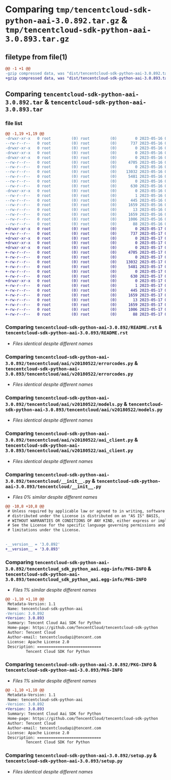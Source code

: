 # Comparing `tmp/tencentcloud-sdk-python-aai-3.0.892.tar.gz` & `tmp/tencentcloud-sdk-python-aai-3.0.893.tar.gz`

## filetype from file(1)

```diff
@@ -1 +1 @@
-gzip compressed data, was "dist/tencentcloud-sdk-python-aai-3.0.892.tar", last modified: Tue May 16 00:26:17 2023, max compression
+gzip compressed data, was "dist/tencentcloud-sdk-python-aai-3.0.893.tar", last modified: Wed May 17 03:21:02 2023, max compression
```

## Comparing `tencentcloud-sdk-python-aai-3.0.892.tar` & `tencentcloud-sdk-python-aai-3.0.893.tar`

### file list

```diff
@@ -1,19 +1,19 @@
-drwxr-xr-x   0 root         (0) root         (0)        0 2023-05-16 00:26:17.000000 tencentcloud-sdk-python-aai-3.0.892/
--rw-r--r--   0 root         (0) root         (0)      737 2023-05-16 00:26:17.000000 tencentcloud-sdk-python-aai-3.0.892/README.rst
-drwxr-xr-x   0 root         (0) root         (0)        0 2023-05-16 00:26:17.000000 tencentcloud-sdk-python-aai-3.0.892/tencentcloud/
-drwxr-xr-x   0 root         (0) root         (0)        0 2023-05-16 00:26:17.000000 tencentcloud-sdk-python-aai-3.0.892/tencentcloud/aai/
-drwxr-xr-x   0 root         (0) root         (0)        0 2023-05-16 00:26:17.000000 tencentcloud-sdk-python-aai-3.0.892/tencentcloud/aai/v20180522/
--rw-r--r--   0 root         (0) root         (0)     4705 2023-05-16 00:26:17.000000 tencentcloud-sdk-python-aai-3.0.892/tencentcloud/aai/v20180522/errorcodes.py
--rw-r--r--   0 root         (0) root         (0)        0 2023-05-16 00:26:17.000000 tencentcloud-sdk-python-aai-3.0.892/tencentcloud/aai/v20180522/__init__.py
--rw-r--r--   0 root         (0) root         (0)    13032 2023-05-16 00:26:17.000000 tencentcloud-sdk-python-aai-3.0.892/tencentcloud/aai/v20180522/models.py
--rw-r--r--   0 root         (0) root         (0)     5481 2023-05-16 00:26:17.000000 tencentcloud-sdk-python-aai-3.0.892/tencentcloud/aai/v20180522/aai_client.py
--rw-r--r--   0 root         (0) root         (0)        0 2023-05-16 00:26:17.000000 tencentcloud-sdk-python-aai-3.0.892/tencentcloud/aai/__init__.py
--rw-r--r--   0 root         (0) root         (0)      630 2023-05-16 00:26:17.000000 tencentcloud-sdk-python-aai-3.0.892/tencentcloud/__init__.py
-drwxr-xr-x   0 root         (0) root         (0)        0 2023-05-16 00:26:17.000000 tencentcloud-sdk-python-aai-3.0.892/tencentcloud_sdk_python_aai.egg-info/
--rw-r--r--   0 root         (0) root         (0)        1 2023-05-16 00:26:17.000000 tencentcloud-sdk-python-aai-3.0.892/tencentcloud_sdk_python_aai.egg-info/dependency_links.txt
--rw-r--r--   0 root         (0) root         (0)      445 2023-05-16 00:26:17.000000 tencentcloud-sdk-python-aai-3.0.892/tencentcloud_sdk_python_aai.egg-info/SOURCES.txt
--rw-r--r--   0 root         (0) root         (0)     1659 2023-05-16 00:26:17.000000 tencentcloud-sdk-python-aai-3.0.892/tencentcloud_sdk_python_aai.egg-info/PKG-INFO
--rw-r--r--   0 root         (0) root         (0)       13 2023-05-16 00:26:17.000000 tencentcloud-sdk-python-aai-3.0.892/tencentcloud_sdk_python_aai.egg-info/top_level.txt
--rw-r--r--   0 root         (0) root         (0)     1659 2023-05-16 00:26:17.000000 tencentcloud-sdk-python-aai-3.0.892/PKG-INFO
--rw-r--r--   0 root         (0) root         (0)     1006 2023-05-16 00:26:17.000000 tencentcloud-sdk-python-aai-3.0.892/setup.py
--rw-r--r--   0 root         (0) root         (0)       88 2023-05-16 00:26:17.000000 tencentcloud-sdk-python-aai-3.0.892/setup.cfg
+drwxr-xr-x   0 root         (0) root         (0)        0 2023-05-17 03:21:02.000000 tencentcloud-sdk-python-aai-3.0.893/
+-rw-r--r--   0 root         (0) root         (0)      737 2023-05-17 03:21:02.000000 tencentcloud-sdk-python-aai-3.0.893/README.rst
+drwxr-xr-x   0 root         (0) root         (0)        0 2023-05-17 03:21:02.000000 tencentcloud-sdk-python-aai-3.0.893/tencentcloud/
+drwxr-xr-x   0 root         (0) root         (0)        0 2023-05-17 03:21:02.000000 tencentcloud-sdk-python-aai-3.0.893/tencentcloud/aai/
+drwxr-xr-x   0 root         (0) root         (0)        0 2023-05-17 03:21:02.000000 tencentcloud-sdk-python-aai-3.0.893/tencentcloud/aai/v20180522/
+-rw-r--r--   0 root         (0) root         (0)     4705 2023-05-17 03:21:02.000000 tencentcloud-sdk-python-aai-3.0.893/tencentcloud/aai/v20180522/errorcodes.py
+-rw-r--r--   0 root         (0) root         (0)        0 2023-05-17 03:21:02.000000 tencentcloud-sdk-python-aai-3.0.893/tencentcloud/aai/v20180522/__init__.py
+-rw-r--r--   0 root         (0) root         (0)    13032 2023-05-17 03:21:02.000000 tencentcloud-sdk-python-aai-3.0.893/tencentcloud/aai/v20180522/models.py
+-rw-r--r--   0 root         (0) root         (0)     5481 2023-05-17 03:21:02.000000 tencentcloud-sdk-python-aai-3.0.893/tencentcloud/aai/v20180522/aai_client.py
+-rw-r--r--   0 root         (0) root         (0)        0 2023-05-17 03:21:02.000000 tencentcloud-sdk-python-aai-3.0.893/tencentcloud/aai/__init__.py
+-rw-r--r--   0 root         (0) root         (0)      630 2023-05-17 03:21:02.000000 tencentcloud-sdk-python-aai-3.0.893/tencentcloud/__init__.py
+drwxr-xr-x   0 root         (0) root         (0)        0 2023-05-17 03:21:02.000000 tencentcloud-sdk-python-aai-3.0.893/tencentcloud_sdk_python_aai.egg-info/
+-rw-r--r--   0 root         (0) root         (0)        1 2023-05-17 03:21:02.000000 tencentcloud-sdk-python-aai-3.0.893/tencentcloud_sdk_python_aai.egg-info/dependency_links.txt
+-rw-r--r--   0 root         (0) root         (0)      445 2023-05-17 03:21:02.000000 tencentcloud-sdk-python-aai-3.0.893/tencentcloud_sdk_python_aai.egg-info/SOURCES.txt
+-rw-r--r--   0 root         (0) root         (0)     1659 2023-05-17 03:21:02.000000 tencentcloud-sdk-python-aai-3.0.893/tencentcloud_sdk_python_aai.egg-info/PKG-INFO
+-rw-r--r--   0 root         (0) root         (0)       13 2023-05-17 03:21:02.000000 tencentcloud-sdk-python-aai-3.0.893/tencentcloud_sdk_python_aai.egg-info/top_level.txt
+-rw-r--r--   0 root         (0) root         (0)     1659 2023-05-17 03:21:02.000000 tencentcloud-sdk-python-aai-3.0.893/PKG-INFO
+-rw-r--r--   0 root         (0) root         (0)     1006 2023-05-17 03:21:02.000000 tencentcloud-sdk-python-aai-3.0.893/setup.py
+-rw-r--r--   0 root         (0) root         (0)       88 2023-05-17 03:21:02.000000 tencentcloud-sdk-python-aai-3.0.893/setup.cfg
```

### Comparing `tencentcloud-sdk-python-aai-3.0.892/README.rst` & `tencentcloud-sdk-python-aai-3.0.893/README.rst`

 * *Files identical despite different names*

### Comparing `tencentcloud-sdk-python-aai-3.0.892/tencentcloud/aai/v20180522/errorcodes.py` & `tencentcloud-sdk-python-aai-3.0.893/tencentcloud/aai/v20180522/errorcodes.py`

 * *Files identical despite different names*

### Comparing `tencentcloud-sdk-python-aai-3.0.892/tencentcloud/aai/v20180522/models.py` & `tencentcloud-sdk-python-aai-3.0.893/tencentcloud/aai/v20180522/models.py`

 * *Files identical despite different names*

### Comparing `tencentcloud-sdk-python-aai-3.0.892/tencentcloud/aai/v20180522/aai_client.py` & `tencentcloud-sdk-python-aai-3.0.893/tencentcloud/aai/v20180522/aai_client.py`

 * *Files identical despite different names*

### Comparing `tencentcloud-sdk-python-aai-3.0.892/tencentcloud/__init__.py` & `tencentcloud-sdk-python-aai-3.0.893/tencentcloud/__init__.py`

 * *Files 0% similar despite different names*

```diff
@@ -10,8 +10,8 @@
 # Unless required by applicable law or agreed to in writing, software
 # distributed under the License is distributed on an "AS IS" BASIS,
 # WITHOUT WARRANTIES OR CONDITIONS OF ANY KIND, either express or implied.
 # See the License for the specific language governing permissions and
 # limitations under the License.
 
 
-__version__ = '3.0.892'
+__version__ = '3.0.893'
```

### Comparing `tencentcloud-sdk-python-aai-3.0.892/tencentcloud_sdk_python_aai.egg-info/PKG-INFO` & `tencentcloud-sdk-python-aai-3.0.893/tencentcloud_sdk_python_aai.egg-info/PKG-INFO`

 * *Files 1% similar despite different names*

```diff
@@ -1,10 +1,10 @@
 Metadata-Version: 1.1
 Name: tencentcloud-sdk-python-aai
-Version: 3.0.892
+Version: 3.0.893
 Summary: Tencent Cloud Aai SDK for Python
 Home-page: https://github.com/TencentCloud/tencentcloud-sdk-python
 Author: Tencent Cloud
 Author-email: tencentcloudapi@tencent.com
 License: Apache License 2.0
 Description: ============================
         Tencent Cloud SDK for Python
```

### Comparing `tencentcloud-sdk-python-aai-3.0.892/PKG-INFO` & `tencentcloud-sdk-python-aai-3.0.893/PKG-INFO`

 * *Files 1% similar despite different names*

```diff
@@ -1,10 +1,10 @@
 Metadata-Version: 1.1
 Name: tencentcloud-sdk-python-aai
-Version: 3.0.892
+Version: 3.0.893
 Summary: Tencent Cloud Aai SDK for Python
 Home-page: https://github.com/TencentCloud/tencentcloud-sdk-python
 Author: Tencent Cloud
 Author-email: tencentcloudapi@tencent.com
 License: Apache License 2.0
 Description: ============================
         Tencent Cloud SDK for Python
```

### Comparing `tencentcloud-sdk-python-aai-3.0.892/setup.py` & `tencentcloud-sdk-python-aai-3.0.893/setup.py`

 * *Files identical despite different names*

